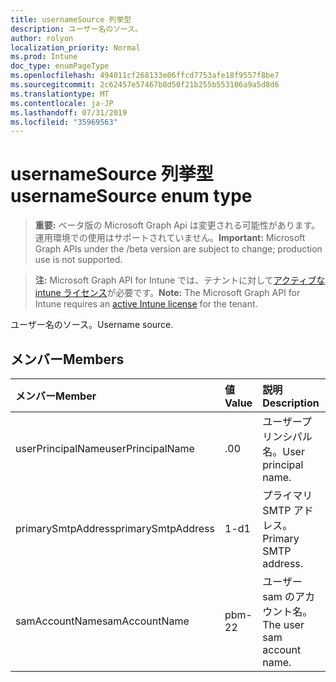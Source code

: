 ```yaml
---
title: usernameSource 列挙型
description: ユーザー名のソース。
author: rolyon
localization_priority: Normal
ms.prod: Intune
doc_type: enumPageType
ms.openlocfilehash: 494011cf268133e06ffcd7753afe18f9557f8be7
ms.sourcegitcommit: 2c62457e57467b8d50f21b255b553106a9a5d8d6
ms.translationtype: MT
ms.contentlocale: ja-JP
ms.lasthandoff: 07/31/2019
ms.locfileid: "35969563"
---
```

# <a name="usernamesource-enum-type"></a><span data-ttu-id="c4618-103">usernameSource 列挙型</span><span class="sxs-lookup"><span data-stu-id="c4618-103">usernameSource enum type</span></span>

> <span data-ttu-id="c4618-104">**重要:** ベータ版の Microsoft Graph Api は変更される可能性があります。運用環境での使用はサポートされていません。</span><span class="sxs-lookup"><span data-stu-id="c4618-104">**Important:** Microsoft Graph APIs under the /beta version are subject to change; production use is not supported.</span></span>

> <span data-ttu-id="c4618-105">**注:** Microsoft Graph API for Intune では、テナントに対して[アクティブな intune ライセンス](https://go.microsoft.com/fwlink/?linkid=839381)が必要です。</span><span class="sxs-lookup"><span data-stu-id="c4618-105">**Note:** The Microsoft Graph API for Intune requires an [active Intune license](https://go.microsoft.com/fwlink/?linkid=839381) for the tenant.</span></span>

<span data-ttu-id="c4618-106">ユーザー名のソース。</span><span class="sxs-lookup"><span data-stu-id="c4618-106">Username source.</span></span>

## <a name="members"></a><span data-ttu-id="c4618-107">メンバー</span><span class="sxs-lookup"><span data-stu-id="c4618-107">Members</span></span>
|<span data-ttu-id="c4618-108">メンバー</span><span class="sxs-lookup"><span data-stu-id="c4618-108">Member</span></span>|<span data-ttu-id="c4618-109">値</span><span class="sxs-lookup"><span data-stu-id="c4618-109">Value</span></span>|<span data-ttu-id="c4618-110">説明</span><span class="sxs-lookup"><span data-stu-id="c4618-110">Description</span></span>|
|:---|:---|:---|
|<span data-ttu-id="c4618-111">userPrincipalName</span><span class="sxs-lookup"><span data-stu-id="c4618-111">userPrincipalName</span></span>|<span data-ttu-id="c4618-112">.0</span><span class="sxs-lookup"><span data-stu-id="c4618-112">0</span></span>|<span data-ttu-id="c4618-113">ユーザープリンシパル名。</span><span class="sxs-lookup"><span data-stu-id="c4618-113">User principal name.</span></span>|
|<span data-ttu-id="c4618-114">primarySmtpAddress</span><span class="sxs-lookup"><span data-stu-id="c4618-114">primarySmtpAddress</span></span>|<span data-ttu-id="c4618-115">1-d</span><span class="sxs-lookup"><span data-stu-id="c4618-115">1</span></span>|<span data-ttu-id="c4618-116">プライマリ SMTP アドレス。</span><span class="sxs-lookup"><span data-stu-id="c4618-116">Primary SMTP address.</span></span>|
|<span data-ttu-id="c4618-117">samAccountName</span><span class="sxs-lookup"><span data-stu-id="c4618-117">samAccountName</span></span>|<span data-ttu-id="c4618-118">pbm-2</span><span class="sxs-lookup"><span data-stu-id="c4618-118">2</span></span>|<span data-ttu-id="c4618-119">ユーザー sam のアカウント名。</span><span class="sxs-lookup"><span data-stu-id="c4618-119">The user sam account name.</span></span>|





